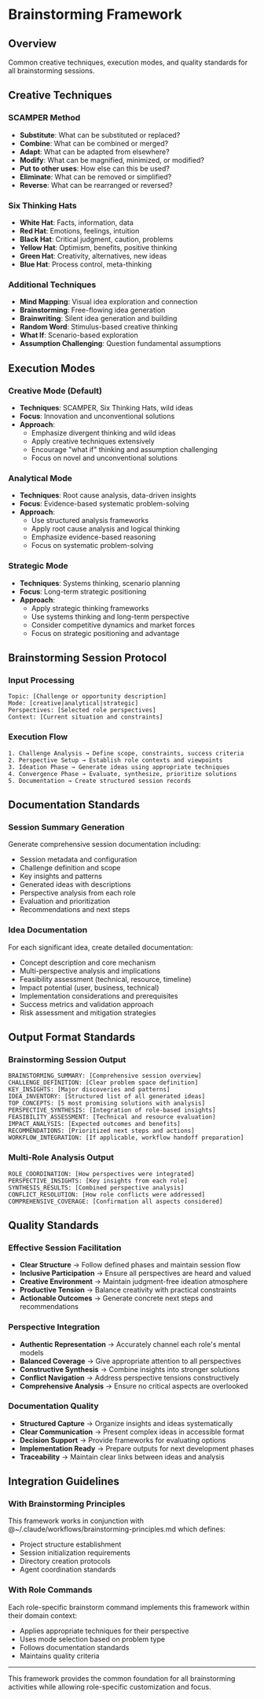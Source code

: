 # Brainstorming Framework

## Overview
Common creative techniques, execution modes, and quality standards for all brainstorming sessions.

## Creative Techniques

### SCAMPER Method
- **Substitute**: What can be substituted or replaced?
- **Combine**: What can be combined or merged?
- **Adapt**: What can be adapted from elsewhere?
- **Modify**: What can be magnified, minimized, or modified?
- **Put to other uses**: How else can this be used?
- **Eliminate**: What can be removed or simplified?
- **Reverse**: What can be rearranged or reversed?

### Six Thinking Hats
- **White Hat**: Facts, information, data
- **Red Hat**: Emotions, feelings, intuition
- **Black Hat**: Critical judgment, caution, problems
- **Yellow Hat**: Optimism, benefits, positive thinking
- **Green Hat**: Creativity, alternatives, new ideas
- **Blue Hat**: Process control, meta-thinking

### Additional Techniques
- **Mind Mapping**: Visual idea exploration and connection
- **Brainstorming**: Free-flowing idea generation
- **Brainwriting**: Silent idea generation and building
- **Random Word**: Stimulus-based creative thinking
- **What If**: Scenario-based exploration
- **Assumption Challenging**: Question fundamental assumptions

## Execution Modes

### Creative Mode (Default)
- **Techniques**: SCAMPER, Six Thinking Hats, wild ideas
- **Focus**: Innovation and unconventional solutions
- **Approach**: 
  - Emphasize divergent thinking and wild ideas
  - Apply creative techniques extensively
  - Encourage "what if" thinking and assumption challenging
  - Focus on novel and unconventional solutions

### Analytical Mode
- **Techniques**: Root cause analysis, data-driven insights
- **Focus**: Evidence-based systematic problem-solving
- **Approach**:
  - Use structured analysis frameworks
  - Apply root cause analysis and logical thinking
  - Emphasize evidence-based reasoning
  - Focus on systematic problem-solving

### Strategic Mode
- **Techniques**: Systems thinking, scenario planning
- **Focus**: Long-term strategic positioning
- **Approach**:
  - Apply strategic thinking frameworks
  - Use systems thinking and long-term perspective
  - Consider competitive dynamics and market forces
  - Focus on strategic positioning and advantage

## Brainstorming Session Protocol

### Input Processing
```
Topic: [Challenge or opportunity description]
Mode: [creative|analytical|strategic]
Perspectives: [Selected role perspectives]
Context: [Current situation and constraints]
```

### Execution Flow
```
1. Challenge Analysis → Define scope, constraints, success criteria
2. Perspective Setup → Establish role contexts and viewpoints
3. Ideation Phase → Generate ideas using appropriate techniques
4. Convergence Phase → Evaluate, synthesize, prioritize solutions
5. Documentation → Create structured session records
```

## Documentation Standards

### Session Summary Generation
Generate comprehensive session documentation including:
- Session metadata and configuration
- Challenge definition and scope
- Key insights and patterns
- Generated ideas with descriptions
- Perspective analysis from each role
- Evaluation and prioritization
- Recommendations and next steps

### Idea Documentation
For each significant idea, create detailed documentation:
- Concept description and core mechanism
- Multi-perspective analysis and implications
- Feasibility assessment (technical, resource, timeline)
- Impact potential (user, business, technical)
- Implementation considerations and prerequisites
- Success metrics and validation approach
- Risk assessment and mitigation strategies

## Output Format Standards

### Brainstorming Session Output
```
BRAINSTORMING_SUMMARY: [Comprehensive session overview]
CHALLENGE_DEFINITION: [Clear problem space definition]
KEY_INSIGHTS: [Major discoveries and patterns]
IDEA_INVENTORY: [Structured list of all generated ideas]
TOP_CONCEPTS: [5 most promising solutions with analysis]
PERSPECTIVE_SYNTHESIS: [Integration of role-based insights]
FEASIBILITY_ASSESSMENT: [Technical and resource evaluation]
IMPACT_ANALYSIS: [Expected outcomes and benefits]
RECOMMENDATIONS: [Prioritized next steps and actions]
WORKFLOW_INTEGRATION: [If applicable, workflow handoff preparation]
```

### Multi-Role Analysis Output
```
ROLE_COORDINATION: [How perspectives were integrated]
PERSPECTIVE_INSIGHTS: [Key insights from each role]
SYNTHESIS_RESULTS: [Combined perspective analysis]
CONFLICT_RESOLUTION: [How role conflicts were addressed]
COMPREHENSIVE_COVERAGE: [Confirmation all aspects considered]
```

## Quality Standards

### Effective Session Facilitation
- **Clear Structure** → Follow defined phases and maintain session flow
- **Inclusive Participation** → Ensure all perspectives are heard and valued  
- **Creative Environment** → Maintain judgment-free ideation atmosphere
- **Productive Tension** → Balance creativity with practical constraints
- **Actionable Outcomes** → Generate concrete next steps and recommendations

### Perspective Integration
- **Authentic Representation** → Accurately channel each role's mental models
- **Balanced Coverage** → Give appropriate attention to all perspectives
- **Constructive Synthesis** → Combine insights into stronger solutions
- **Conflict Navigation** → Address perspective tensions constructively
- **Comprehensive Analysis** → Ensure no critical aspects are overlooked

### Documentation Quality
- **Structured Capture** → Organize insights and ideas systematically
- **Clear Communication** → Present complex ideas in accessible format
- **Decision Support** → Provide frameworks for evaluating options
- **Implementation Ready** → Prepare outputs for next development phases
- **Traceability** → Maintain clear links between ideas and analysis

## Integration Guidelines

### With Brainstorming Principles
This framework works in conjunction with @~/.claude/workflows/brainstorming-principles.md which defines:
- Project structure establishment
- Session initialization requirements
- Directory creation protocols
- Agent coordination standards

### With Role Commands
Each role-specific brainstorm command implements this framework within their domain context:
- Applies appropriate techniques for their perspective
- Uses mode selection based on problem type
- Follows documentation standards
- Maintains quality criteria

---

This framework provides the common foundation for all brainstorming activities while allowing role-specific customization and focus.